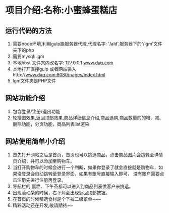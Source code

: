 #   项目介绍:名称:小蜜蜂蛋糕店
##  运行代码的方法
1.  需要node环境,利用gulp跑服务器代理,代理名字: '/ald',服务器下的'/lgm'文件夹下的php
2.  需要mysql: lgm
3.  本地host 文件夹内改名字: 127.0.0.1 www.daq.com 
4.  本地打开直接gulp 或者网站输入http://www.daq.com:8080/pages/index.html
5.  lgm文件夹是PHP文件
##  网站功能介绍
1.  包含登录/注册/退出功能
2.  轮播图效果,返回顶部效果,商品详细信息介绍,商品选购,商品数量的的增、减、删除功能，分页功能，商品列表list渲染
##  网站使用简单小介绍
1.  首先打开网站之后是首页，首页也可以挑选商品，点击商品图片会跳转至详情页介绍，并可以添加至购物车。
2.  当打开购物车的时候会进行一个判断，如果你登录了就会直接就是购物车，如果没登录会自动跳转至登录界面，如果有账号直接输入即可， 没有账户需要点击注册先进行注册再登录。
3.  导航栏的 蛋糕、下午茶都可以进入到商品列表供客户来挑选。
4.  出现滚动条的时候，右下角会出现返回顶部按钮。
5.  在首页的时候精选食材是个下拉二级菜单~~~
6.  精彩活动还在开发,敬请期待~~


